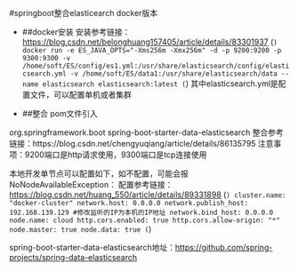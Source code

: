 #springboot整合elasticearch docker版本

- ##docker安装
安装参考链接：https://blog.csdn.net/belonghuang157405/article/details/83301937
(```)
docker run -e ES_JAVA_OPTS="-Xms256m -Xmx256m" -d -p 9200:9200 -p 9300:9300 -v /home/soft/ES/config/es1.yml:/usr/share/elasticsearch/config/elasticsearch.yml -v /home/soft/ES/data1:/usr/share/elasticsearch/data --name elasticsearch elasticsearch:latest
(```)
其中elasticsearch.yml是配置文件，可以配置单机或者集群

- ##整合
pom文件引入
<dependency>
    <groupId>org.springframework.boot</groupId>
    <artifactId>spring-boot-starter-data-elasticsearch</artifactId>
</dependency>
整合参考链接：https://blog.csdn.net/chengyuqiang/article/details/86135795
注意事项：9200端口是http请求使用，9300端口是tcp连接使用

本地开发单节点可以配置如下，如不配置，可能会报NoNodeAvailableException：
配置参考链接：https://blog.csdn.net/huang_550/article/details/89331898
(```)
cluster.name: "docker-cluster"
network.host: 0.0.0.0
network.publish_host: 192.168.139.129 #修改监听的IP为本机的IP地址
network.bind_host: 0.0.0.0
node.name: cloud
http.cors.enabled: true
http.cors.allow-origin: "*"
node.master: true
node.data: true
(```)

spring-boot-starter-data-elasticsearch地址：https://github.com/spring-projects/spring-data-elasticsearch

 
